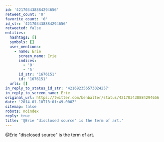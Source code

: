 ```yaml
---
id: '421703438884294656'
retweet_count: '0'
favorite_count: '0'
id_str: '421703438884294656'
retweeted: false
entities:
  hashtags: []
  symbols: []
  user_mentions:
    - name: Erie
      screen_name: Erie
      indices:
        - '0'
        - '5'
      id_str: '1676151'
      id: '1676151'
  urls: []
in_reply_to_status_id_str: '421692356573024257'
in_reply_to_screen_name: Erie
original_url: https://twitter.com/benbalter/status/421703438884294656
date: '2014-01-10T18:01:49.000Z'
sitemap: false
robots: noindex
reply: true
title: '@Erie "disclosed source" is the term of art.'
---
```


@Erie "disclosed source" is the term of art.